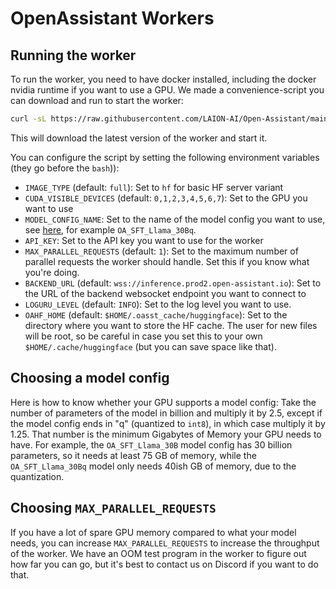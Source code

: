 # OpenAssistant Workers

## Running the worker

To run the worker, you need to have docker installed, including the docker
nvidia runtime if you want to use a GPU. We made a convenience-script you can
download and run to start the worker:

```bash
curl -sL https://raw.githubusercontent.com/LAION-AI/Open-Assistant/main/inference/worker/run_worker_container.sh | bash
```

This will download the latest version of the worker and start it.

You can configure the script by setting the following environment variables
(they go before the `bash`)):

- `IMAGE_TYPE` (default: `full`): Set to `hf` for basic HF server variant
- `CUDA_VISIBLE_DEVICES` (default: `0,1,2,3,4,5,6,7`): Set to the GPU you want
  to use
- `MODEL_CONFIG_NAME`: Set to the name of the model config you want to use, see
  [here](https://github.com/LAION-AI/Open-Assistant/blob/main/oasst-shared/oasst_shared/model_configs.py),
  for example `OA_SFT_Llama_30Bq`.
- `API_KEY`: Set to the API key you want to use for the worker
- `MAX_PARALLEL_REQUESTS` (default: `1`): Set to the maximum number of parallel
  requests the worker should handle. Set this if you know what you're doing.
- `BACKEND_URL` (default: `wss://inference.prod2.open-assistant.io`): Set to the
  URL of the backend websocket endpoint you want to connect to
- `LOGURU_LEVEL` (default: `INFO`): Set to the log level you want to use.
- `OAHF_HOME` (default: `$HOME/.oasst_cache/huggingface`): Set to the directory
  where you want to store the HF cache. The user for new files will be root, so
  be careful in case you set this to your own `$HOME/.cache/huggingface` (but
  you can save space like that).

## Choosing a model config

Here is how to know whether your GPU supports a model config: Take the number of
parameters of the model in billion and multiply it by 2.5, except if the model
config ends in "q" (quantized to `int8`), in which case multiply it by 1.25.
That number is the minimum Gigabytes of Memory your GPU needs to have. For
example, the `OA_SFT_Llama_30B` model config has 30 billion parameters, so it
needs at least 75 GB of memory, while the `OA_SFT_Llama_30Bq` model only needs
40ish GB of memory, due to the quantization.

## Choosing `MAX_PARALLEL_REQUESTS`

If you have a lot of spare GPU memory compared to what your model needs, you can
increase `MAX_PARALLEL_REQUESTS` to increase the throughput of the worker. We
have an OOM test program in the worker to figure out how far you can go, but
it's best to contact us on Discord if you want to do that.
